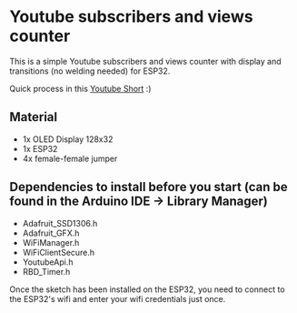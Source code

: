 # Youtube subscribers and views counter
This is a simple Youtube subscribers and views counter with display and transitions (no welding needed) for ESP32.

Quick process in this <a href="https://www.youtube.com/shorts/g0ehBt4aU3M" target="_blank">Youtube Short</a> :)

## Material
* 1x OLED Display 128x32
* 1x ESP32
* 4x female-female jumper 

## Dependencies to install before you start (can be found in the Arduino IDE -> Library Manager)
* Adafruit_SSD1306.h
* Adafruit_GFX.h
* WiFiManager.h
* WiFiClientSecure.h
* YoutubeApi.h
* RBD_Timer.h

Once the sketch has been installed on the ESP32, you need to connect to the ESP32's wifi and enter your wifi credentials just once.
